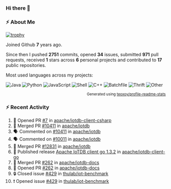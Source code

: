 ### Hi there 👋

### :zap: About Me

[![trophy](https://github-profile-trophy.vercel.app/?username=HTHou&theme=onedark)](https://github.com/ryo-ma/github-profile-trophy)
   
Joined Github **7** years ago.

Since then I pushed **2751** commits, opened **34** issues, submitted **971** pull requests, received **1** stars across **6** personal projects and contributed to **17** public repositories.

Most used languages across my projects:

![Java](https://img.shields.io/static/v1?style=flat-square&label=%E2%A0%80&color=555&labelColor=%23b07219&message=Java%EF%B8%B196.4%25)
![Python](https://img.shields.io/static/v1?style=flat-square&label=%E2%A0%80&color=555&labelColor=%233572A5&message=Python%EF%B8%B10.8%25)
![JavaScript](https://img.shields.io/static/v1?style=flat-square&label=%E2%A0%80&color=555&labelColor=%23f1e05a&message=JavaScript%EF%B8%B10.6%25)
![Shell](https://img.shields.io/static/v1?style=flat-square&label=%E2%A0%80&color=555&labelColor=%2389e051&message=Shell%EF%B8%B10.4%25)
![C++](https://img.shields.io/static/v1?style=flat-square&label=%E2%A0%80&color=555&labelColor=%23f34b7d&message=C%2B%2B%EF%B8%B10.4%25)
![Batchfile](https://img.shields.io/static/v1?style=flat-square&label=%E2%A0%80&color=555&labelColor=%23C1F12E&message=Batchfile%EF%B8%B10.3%25)
![Thrift](https://img.shields.io/static/v1?style=flat-square&label=%E2%A0%80&color=555&labelColor=%23D12127&message=Thrift%EF%B8%B10.2%25)
![Other](https://img.shields.io/static/v1?style=flat-square&label=%E2%A0%80&color=555&labelColor=%23ededed&message=Other%EF%B8%B10.4%25)

<p align="right"><sub>Generated using <a href="https://github.com/marketplace/actions/profile-readme-stats">teoxoy/profile-readme-stats</a></sub></p>


<!--![](https://github.com/HTHou/HTHou/blob/output/github-contribution-grid-snake.svg)-->

<!--![Haonan Hou's github stats](https://github-readme-stats.vercel.app/api?username=HTHou&count_private=true&show_icons=true&theme=onedark)-->

<!--![Haonan Hou's wakatime stats](https://github-readme-stats.vercel.app/api/wakatime?username=HTHou&layout=compact&theme=onedark)-->

<!--![Top Langs](https://github-readme-stats.vercel.app/api/top-langs/?username=HTHou&theme=onedark&layout=compact)-->

### :zap: Recent Activity
<!--START_SECTION:activity-->
1. 💪 Opened PR [#7](https://github.com/apache/iotdb-client-csharp/pull/7) in [apache/iotdb-client-csharp](https://github.com/apache/iotdb-client-csharp)
2. 🎉 Merged PR [#10411](https://github.com/apache/iotdb/pull/10411) in [apache/iotdb](https://github.com/apache/iotdb)
3. 🗣 Commented on [#10411](https://github.com/apache/iotdb/pull/10411#issuecomment-2200205744) in [apache/iotdb](https://github.com/apache/iotdb)
4. 🗣 Commented on [#10011](https://github.com/apache/iotdb/pull/10011#issuecomment-2200202360) in [apache/iotdb](https://github.com/apache/iotdb)
5. 🎉 Merged PR [#12831](https://github.com/apache/iotdb/pull/12831) in [apache/iotdb](https://github.com/apache/iotdb)
6. 🚀 Published release [Apache IoTDB client go 1.3.2](https://github.com/apache/iotdb-client-go/releases/tag/v1.3.2) in [apache/iotdb-client-go](https://github.com/apache/iotdb-client-go)
7. 🎉 Merged PR [#262](https://github.com/apache/iotdb-docs/pull/262) in [apache/iotdb-docs](https://github.com/apache/iotdb-docs)
8. 💪 Opened PR [#262](https://github.com/apache/iotdb-docs/pull/262) in [apache/iotdb-docs](https://github.com/apache/iotdb-docs)
9. 🔒 Closed issue [#429](https://github.com/thulab/iot-benchmark/issues/429) in [thulab/iot-benchmark](https://github.com/thulab/iot-benchmark)
10. ❗ Opened issue [#429](https://github.com/thulab/iot-benchmark/issues/429) in [thulab/iot-benchmark](https://github.com/thulab/iot-benchmark)
<!--END_SECTION:activity-->

<!--
**HTHou/HTHou** is a ✨ _special_ ✨ repository because its `README.md` (this file) appears on your GitHub profile.

Here are some ideas to get you started:

- 🔭 I’m currently working on ...
- 🌱 I’m currently learning ...
- 👯 I’m looking to collaborate on ...
- 🤔 I’m looking for help with ...
- 💬 Ask me about ...
- 📫 How to reach me: ...
- 😄 Pronouns: ...
- ⚡ Fun fact: ...
-->
